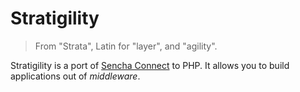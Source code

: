 # Stratigility

> From "Strata", Latin for "layer", and "agility".

Stratigility is a port of [Sencha Connect](https://github.com/senchalabs/connect) to PHP. It allows
you to build applications out of _middleware_.

